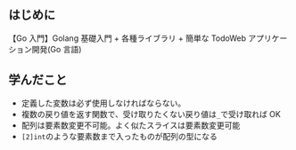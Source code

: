 ## はじめに

【Go 入門】Golang 基礎入門 + 各種ライブラリ + 簡単な TodoWeb アプリケーション開発(Go 言語)

## 学んだこと

- 定義した変数は必ず使用しなければならない。
- 複数の戻り値を返す関数で、受け取りたくない戻り値は`_`で受け取れば OK
- 配列は要素数変更不可能。よく似たスライスは要素数変更可能
- `[2]int`のような要素数まで入ったものが配列の型になる
